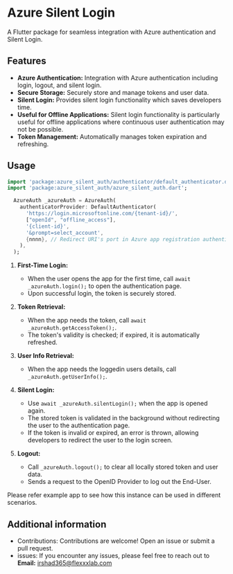 # Azure Silent Login

A Flutter package for seamless integration with Azure authentication and Silent Login.

## Features

- **Azure Authentication:** Integration with Azure authentication including login, logout, and silent login.
- **Secure Storage:** Securely store and manage tokens and user data.
- **Silent Login:** Provides silent login functionality which saves developers time.
- **Useful for Offline Applications:** Silent login functionality is particularly useful for offline applications where continuous user authentication may not be possible.
- **Token Management:** Automatically manages token expiration and refreshing.

## Usage

```dart
import 'package:azure_silent_auth/authenticator/default_authenticator.dart';
import 'package:azure_silent_auth/azure_silent_auth.dart';

  AzureAuth _azureAuth = AzureAuth(
    authenticatorProvider: DefaultAuthenticator(
      'https://login.microsoftonline.com/{tenant-id}/',
      ["openId", "offline_access"],
      '{client-id}',
      '&prompt=select_account',
      {nnnn}, // Redirect URI's port in Azure app registration authentication (http://localhost:nnnn/)
    ),
  );
```

1. **First-Time Login:**
   - When the user opens the app for the first time, call `await _azureAuth.login();` to open the authentication page.
   - Upon successful login, the token is securely stored.
   
2. **Token Retrieval:**
   - When the app needs the token, call `await _azureAuth.getAccessToken();`.
   - The token's validity is checked; if expired, it is automatically refreshed.
   
3. **User Info Retrieval:**
   - When the app needs the loggedin users details, call `_azureAuth.getUserInfo();`.

4. **Silent Login:**
   - Use `await _azureAuth.silentLogin();` when the app is opened again.
   - The stored token is validated in the background without redirecting the user to the authentication page.
   - If the token is invalid or expired, an error is thrown, allowing developers to redirect the user to the login screen.
   
5. **Logout:**
   - Call `_azureAuth.logout();` to clear all locally stored token and user data.
   - Sends a request to the OpenID Provider to log out the End-User.
   
Please refer example app to see how this instance can be used in different scenarios.

## Additional information

- Contributions: Contributions are welcome! Open an issue or submit a pull request.
- issues: If you encounter any issues, please feel free to reach out to **Email:** irshad365@flexxxlab.com
